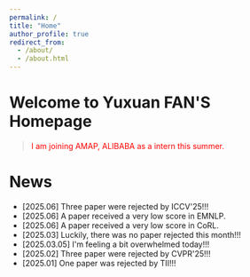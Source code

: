 ```yaml
---
permalink: /
title: "Home"
author_profile: true
redirect_from: 
  - /about/
  - /about.html
---
```


Welcome to Yuxuan FAN'S Homepage
======

> <span style="color: red">I am joining AMAP, ALIBABA as a intern this summer.</span>

News
======
- [2025.06] Three paper were rejected by ICCV'25!!!
- [2025.06] A paper received a very low score in EMNLP.
- [2025.06] A paper received a very low score in CoRL.
- [2025.03] Luckily, there was no paper rejected this month!!!
- [2025.03.05] I'm feeling a bit overwhelmed today!!!
- [2025.02] Three paper were rejected by CVPR'25!!!
- [2025.01] One paper was rejected by TII!!!


